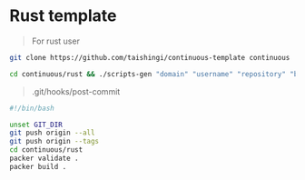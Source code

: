 # Rust template

> For rust user

```bash
git clone https://github.com/taishingi/continuous-template continuous
```

```bash
cd continuous/rust && ./scripts-gen "domain" "username" "repository" "branch" "cpu"
```

> .git/hooks/post-commit

```bash
#!/bin/bash

unset GIT_DIR
git push origin --all
git push origin --tags
cd continuous/rust
packer validate .
packer build .
```
